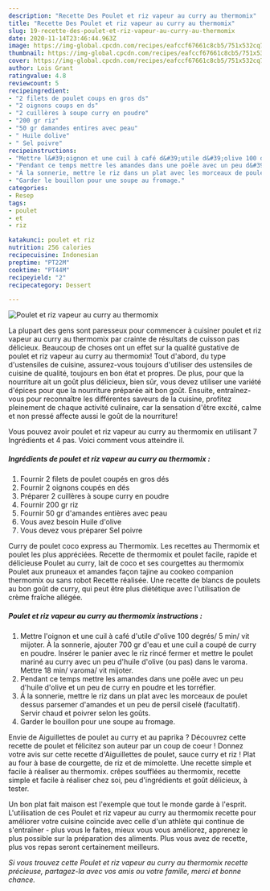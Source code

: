 ```yaml
---
description: "Recette Des Poulet et riz vapeur au curry au thermomix"
title: "Recette Des Poulet et riz vapeur au curry au thermomix"
slug: 19-recette-des-poulet-et-riz-vapeur-au-curry-au-thermomix
date: 2020-11-14T23:46:44.963Z
image: https://img-global.cpcdn.com/recipes/eafccf67661c8cb5/751x532cq70/poulet-et-riz-vapeur-au-curry-au-thermomix-photo-principale-de-la-recette.jpg
thumbnail: https://img-global.cpcdn.com/recipes/eafccf67661c8cb5/751x532cq70/poulet-et-riz-vapeur-au-curry-au-thermomix-photo-principale-de-la-recette.jpg
cover: https://img-global.cpcdn.com/recipes/eafccf67661c8cb5/751x532cq70/poulet-et-riz-vapeur-au-curry-au-thermomix-photo-principale-de-la-recette.jpg
author: Lois Grant
ratingvalue: 4.8
reviewcount: 5
recipeingredient:
- "2 filets de poulet coups en gros ds"
- "2 oignons coups en ds"
- "2 cuillères à soupe curry en poudre"
- "200 gr riz"
- "50 gr damandes entires avec peau"
- " Huile dolive"
- " Sel poivre"
recipeinstructions:
- "Mettre l&#39;oignon et une cuil à café d&#39;utile d&#39;olive 100 degrés/ 5 min/ vit mijoter. À la sonnerie, ajouter 700 gr d&#39;eau et une cuil a coupé de curry en poudre. Insérer le panier avec le riz rincé fermer et mettre le poulet mariné au curry avec un peu d&#39;huile d&#39;olive (ou pas) dans le varoma. Mettre 18 min/ varoma/ vit mijoter."
- "Pendant ce temps mettre les amandes dans une poêle avec un peu d&#39;huile d&#39;olive et un peu de curry en poudre et les torréfier."
- "Á la sonnerie, mettre le riz dans un plat avec les morceaux de poulet dessus parsemer d&#39;amandes et un peu de persil ciselé (facultatif). Servir chaud et poivrer selon les goûts."
- "Garder le bouillon pour une soupe au fromage."
categories:
- Resep
tags:
- poulet
- et
- riz

katakunci: poulet et riz 
nutrition: 256 calories
recipecuisine: Indonesian
preptime: "PT22M"
cooktime: "PT44M"
recipeyield: "2"
recipecategory: Dessert

---
```



![Poulet et riz vapeur au curry au thermomix](https://img-global.cpcdn.com/recipes/eafccf67661c8cb5/751x532cq70/poulet-et-riz-vapeur-au-curry-au-thermomix-photo-principale-de-la-recette.jpg)

La plupart des gens sont paresseux pour commencer à cuisiner poulet et riz vapeur au curry au thermomix par crainte de résultats de cuisson pas délicieux. Beaucoup de choses ont un effet sur la qualité gustative de poulet et riz vapeur au curry au thermomix! Tout d'abord, du type d'ustensiles de cuisine, assurez-vous toujours d'utiliser des ustensiles de cuisine de qualité, toujours en bon état et propres. De plus, pour que la nourriture ait un goût plus délicieux, bien sûr, vous devez utiliser une variété d'épices pour que la nourriture préparée ait bon goût. Ensuite, entraînez-vous pour reconnaître les différentes saveurs de la cuisine, profitez pleinement de chaque activité culinaire, car la sensation d'être excité, calme et non pressé affecte aussi le goût de la nourriture!

<!--inarticleads1-->

Vous pouvez avoir poulet et riz vapeur au curry au thermomix en utilisant 7 Ingrédients et 4 pas. Voici comment vous atteindre il.

##### Ingrédients de poulet et riz vapeur au curry au thermomix :

1. Fournir 2 filets de poulet coupés en gros dés
1. Fournir 2 oignons coupés en dés
1. Préparer 2 cuillères à soupe curry en poudre
1. Fournir 200 gr riz
1. Fournir 50 gr d&#39;amandes entières avec peau
1. Vous avez besoin  Huile d&#39;olive
1. Vous devez vous préparer  Sel poivre


Curry de poulet coco express au Thermomix. Les recettes au Thermomix et poulet les plus appréciées. Recette de thermomix et poulet facile, rapide et délicieuse Poulet au curry, lait de coco et ses courgettes au thermomix Poulet aux pruneaux et amandes façon tajine au cookeo companion thermomix ou sans robot Recette réalisée. Une recette de blancs de poulets au bon goût de curry, qui peut être plus diététique avec l&#39;utilisation de crème fraîche allégée. 

<!--inarticleads2-->

##### Poulet et riz vapeur au curry au thermomix instructions :

1. Mettre l&#39;oignon et une cuil à café d&#39;utile d&#39;olive 100 degrés/ 5 min/ vit mijoter. À la sonnerie, ajouter 700 gr d&#39;eau et une cuil a coupé de curry en poudre. Insérer le panier avec le riz rincé fermer et mettre le poulet mariné au curry avec un peu d&#39;huile d&#39;olive (ou pas) dans le varoma. Mettre 18 min/ varoma/ vit mijoter.
1. Pendant ce temps mettre les amandes dans une poêle avec un peu d&#39;huile d&#39;olive et un peu de curry en poudre et les torréfier.
1. Á la sonnerie, mettre le riz dans un plat avec les morceaux de poulet dessus parsemer d&#39;amandes et un peu de persil ciselé (facultatif). Servir chaud et poivrer selon les goûts.
1. Garder le bouillon pour une soupe au fromage.


Envie de Aiguillettes de poulet au curry et au paprika ? Découvrez cette recette de poulet et félicitez son auteur par un coup de coeur ! Donnez votre avis sur cette recette d&#39;Aiguillettes de poulet, sauce curry et riz ! Plat au four à base de courgette, de riz et de mimolette. Une recette simple et facile à réaliser au thermomix. crêpes soufflées au thermomix, recette simple et facile à réaliser chez soi, peu d&#39;ingrédients et goût délicieux, à tester. 

<!--inarticleads1-->

<p>
Un bon plat fait maison est l'exemple que tout le monde garde à l'esprit. L'utilisation de ces Poulet et riz vapeur au curry au thermomix recette pour améliorer votre cuisine coïncide avec celle d'un athlète qui continue de s'entraîner - plus vous le faites, mieux vous vous améliorez, apprenez le plus possible sur la préparation des aliments. Plus vous avez de recette, plus vos repas seront certainement meilleurs.
</p>

<p>
<i>Si vous trouvez cette Poulet et riz vapeur au curry au thermomix recette précieuse, partagez-la avec vos amis ou votre famille, merci et bonne chance.</i>
</p>
